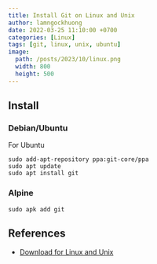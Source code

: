 ```yaml
---
title: Install Git on Linux and Unix
author: lamngockhuong
date: 2022-03-25 11:10:00 +0700
categories: [Linux]
tags: [git, linux, unix, ubuntu]
image:
  path: /posts/2023/10/linux.png
  width: 800
  height: 500
---
```

## Install

### Debian/Ubuntu

For Ubuntu

```console
sudo add-apt-repository ppa:git-core/ppa
sudo apt update
sudo apt install git
```

### Alpine

```console
sudo apk add git
```

## References

+ [Download for Linux and Unix](https://git-scm.com/download/linux)
